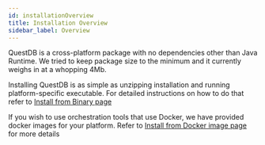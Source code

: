 ```yaml
---
id: installationOverview
title: Installation Overview
sidebar_label: Overview
---
```


QuestDB is a cross-platform package with no dependencies other than Java Runtime. We tried to keep package size to the
minimum and it currently weighs in at a whopping 4Mb.

Installing QuestDB is as simple as unzipping installation and running platform-specific executable. For detailed instructions
on how to do that refer to [Install from Binary page](installFromBinary.md)

If you wish to use orchestration tools that use Docker, we have provided docker images for your platform. Refer to 
[Install from Docker image page](installFromDockerImage.md) for more details                               